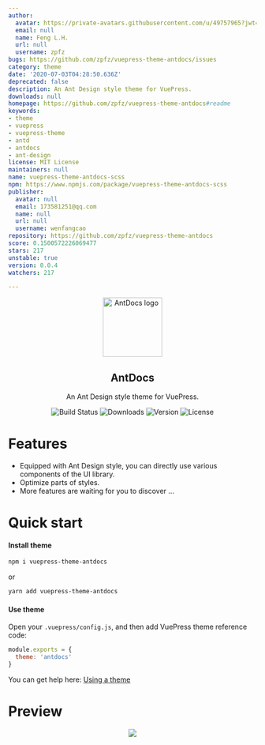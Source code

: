 ```yaml
---
author:
  avatar: https://private-avatars.githubusercontent.com/u/49757965?jwt=eyJhbGciOiJIUzI1NiIsInR5cCI6IkpXVCJ9.eyJpc3MiOiJnaXRodWIuY29tIiwiYXVkIjoicmF3LmdpdGh1YnVzZXJjb250ZW50LmNvbSIsImtleSI6ImtleTEiLCJleHAiOjE3MzQ2NzE4ODAsIm5iZiI6MTczNDY3MDY4MCwicGF0aCI6Ii91LzQ5NzU3OTY1In0.Gke4IC-KaHlS2MgOKYNYfiPMTcahPZ_rJ1z6aExHXyk&v=4
  email: null
  name: Feng L.H.
  url: null
  username: zpfz
bugs: https://github.com/zpfz/vuepress-theme-antdocs/issues
category: theme
date: '2020-07-03T04:28:50.636Z'
deprecated: false
description: An Ant Design style theme for VuePress.
downloads: null
homepage: https://github.com/zpfz/vuepress-theme-antdocs#readme
keywords:
- theme
- vuepress
- vuepress-theme
- antd
- antdocs
- ant-design
license: MIT License
maintainers: null
name: vuepress-theme-antdocs-scss
npm: https://www.npmjs.com/package/vuepress-theme-antdocs-scss
publisher:
  avatar: null
  email: 173581251@qq.com
  name: null
  url: null
  username: wenfangcao
repository: https://github.com/zpfz/vuepress-theme-antdocs
score: 0.1500572226069477
stars: 217
unstable: true
version: 0.0.4
watchers: 217

---
```


<p align="center"><a href="https://github.com/zpfz/vuepress-theme-antdocs" target="_blank" rel="nofollow"><img width="120" src="https://s2.ax1x.com/2020/02/27/3aIcDK.png" alt="AntDocs logo"></a></p>

<h2 align="center">AntDocs</h2>

<p align="center">An Ant Design style theme for VuePress.</p>

<p align="center">
  <img src="https://img.shields.io/badge/build-passing-brightgreen?style=flat-square" alt="Build Status">
  <img src="https://img.shields.io/npm/dt/vuepress-theme-antdocs?style=flat-square&color=red" alt="Downloads">
  <img src="https://img.shields.io/github/package-json/v/zpfz/vuepress-theme-antdocs?style=flat-square" alt="Version">
  <img src="https://img.shields.io/github/license/zpfz/vuepress-theme-antdocs?style=flat-square" alt="License">
</p>

# Features
- Equipped with Ant Design style, you can directly use various components of the UI library.
- Optimize parts of styles.
- More features are waiting for you to discover ...

# Quick start

#### Install theme

```sh
npm i vuepress-theme-antdocs
```
or
```sh
yarn add vuepress-theme-antdocs
```

#### Use theme  

Open your `.vuepress/config.js`, and then add VuePress theme reference code:
```js
module.exports = {
  theme: 'antdocs'
}
```
You can get help here: [Using a theme](https://vuepress.vuejs.org/theme/using-a-theme.html#theme-shorthand)

# Preview

<p align="center"><img src="https://s2.ax1x.com/2020/02/28/3B3lOf.png"/></p>